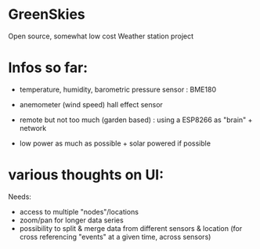 GreenSkies
==========

Open source, somewhat low cost Weather station project



Infos so far:
=============

- temperature, humidity, barometric pressure sensor : BME180 
- anemometer (wind speed) hall effect sensor

- remote  but not too much (garden based) : using a ESP8266 as "brain" + network
- low power as much as possible + solar powered if possible



various thoughts on UI:
=======================

Needs:
- access to multiple "nodes"/locations
- zoom/pan for longer data series
- possibility to split & merge data from different sensors & location (for cross
referencing "events" at a given time, across sensors)
